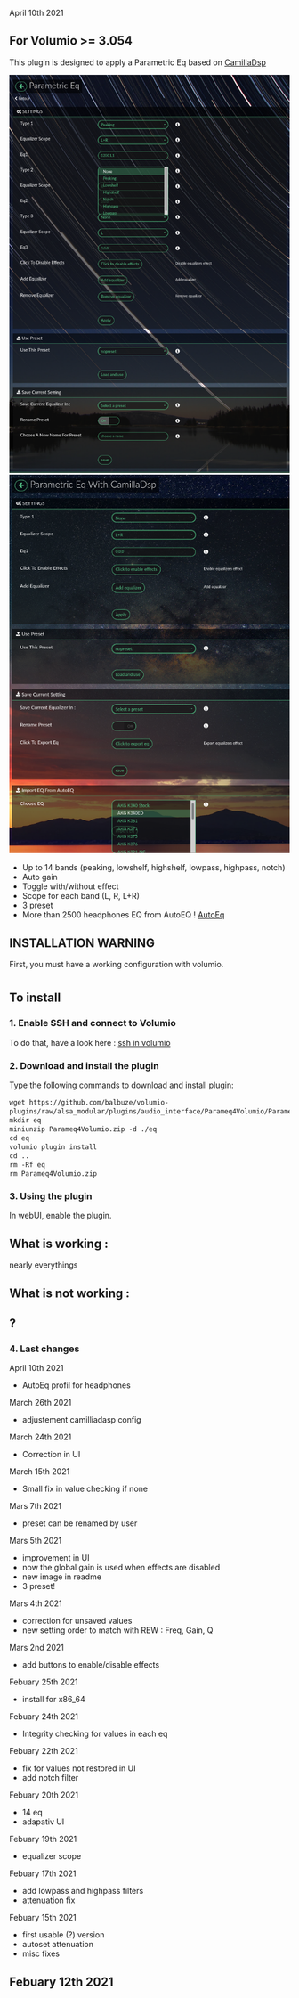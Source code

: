 April 10th 2021


##  For Volumio >= 3.054




This plugin is designed to apply a Parametric Eq based on [CamillaDsp](https://github.com/HEnquist/camilladsp)

![Alt text](Parameq4Volumio.png?raw=true "Main interface")
![Alt text](Parameq4VolumioAutoEq.png?raw=true "AutoEq selection")


- Up to 14 bands (peaking, lowshelf, highshelf, lowpass, highpass, notch)
- Auto gain
- Toggle with/without effect
- Scope for each band (L, R, L+R)
- 3 preset
- More than 2500 headphones EQ from AutoEQ ! [AutoEq](https://github.com/jaakkopasanen/AutoEq)


## INSTALLATION WARNING

First, you must have a working configuration with volumio.

#
## To install

### 1. Enable SSH and connect to Volumio

To do that, have a look here : [ssh in volumio](https://volumio.github.io/docs/User_Manual/SSH.html)

### 2. Download and install the plugin

Type the following commands to download and install plugin:

```
wget https://github.com/balbuze/volumio-plugins/raw/alsa_modular/plugins/audio_interface/Parameq4Volumio/Parameq4Volumio.zip
mkdir eq
miniunzip Parameq4Volumio.zip -d ./eq
cd eq
volumio plugin install
cd ..
rm -Rf eq
rm Parameq4Volumio.zip
```

### 3. Using the plugin

In webUI, enable the plugin.

## What is working :

nearly everythings


## What is not working :
?
- 

### 4. Last changes

April 10th 2021

- AutoEq profil for headphones

March 26th 2021

- adjustement camilliadasp config

March 24th 2021

- Correction in UI

March 15th 2021

- Small fix in value checking if none

Mars 7th 2021

- preset can be renamed by user

Mars 5th 2021

- improvement in UI
- now the global gain is used when effects are disabled
- new image in readme
- 3 preset!

Mars 4th 2021

- correction for unsaved values
- new setting order to match with REW : Freq, Gain, Q

Mars 2nd 2021

- add buttons to enable/disable effects

Febuary 25th 2021

- install for x86_64

Febuary 24th 2021

- Integrity checking for values in each eq

Febuary 22th 2021

- fix for values not restored in UI
- add notch filter

Febuary 20th 2021

- 14 eq
- adapativ UI

Febuary 19th 2021

- equalizer scope

Febuary 17th 2021

- add lowpass and highpass filters
- attenuation fix

Febuary 15th 2021

- first usable (?) version
- autoset attenuation
- misc fixes

Febuary 12th 2021
- 
